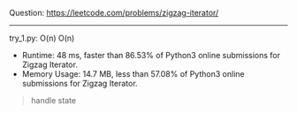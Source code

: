 Question: https://leetcode.com/problems/zigzag-iterator/

---

try_1.py: O(n) O(n)

* Runtime: 48 ms, faster than 86.53% of Python3 online submissions for Zigzag Iterator.
* Memory Usage: 14.7 MB, less than 57.08% of Python3 online submissions for Zigzag Iterator.

> handle state

